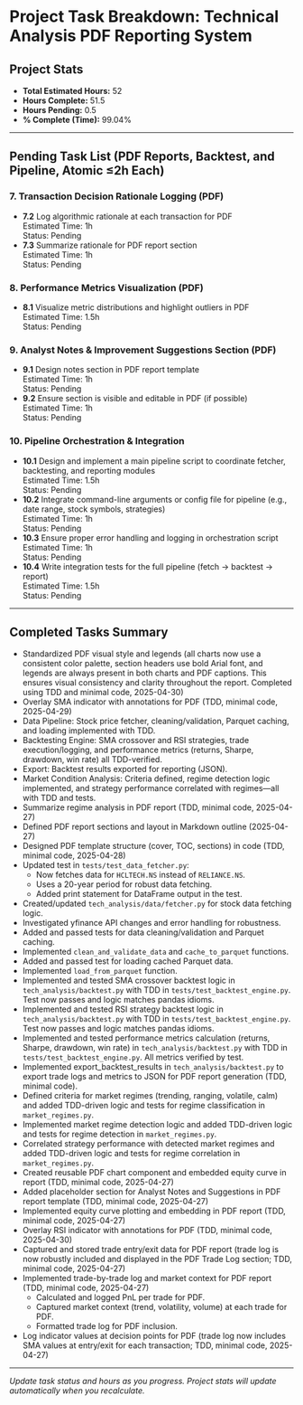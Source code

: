# Project Task Breakdown: Technical Analysis PDF Reporting System

## Project Stats
- **Total Estimated Hours:** 52
- **Hours Complete:** 51.5
- **Hours Pending:** 0.5
- **% Complete (Time):** 99.04%

---

## Pending Task List (PDF Reports, Backtest, and Pipeline, Atomic ≤2h Each)


### 7. Transaction Decision Rationale Logging (PDF)
- **7.2** Log algorithmic rationale at each transaction for PDF  
  Estimated Time: 1h  
  Status: Pending
- **7.3** Summarize rationale for PDF report section  
  Estimated Time: 1h  
  Status: Pending

### 8. Performance Metrics Visualization (PDF)
- **8.1** Visualize metric distributions and highlight outliers in PDF  
  Estimated Time: 1.5h  
  Status: Pending

### 9. Analyst Notes & Improvement Suggestions Section (PDF)
- **9.1** Design notes section in PDF report template  
  Estimated Time: 1h  
  Status: Pending
- **9.2** Ensure section is visible and editable in PDF (if possible)  
  Estimated Time: 1h  
  Status: Pending

### 10. Pipeline Orchestration & Integration
- **10.1** Design and implement a main pipeline script to coordinate fetcher, backtesting, and reporting modules  
  Estimated Time: 1.5h  
  Status: Pending
- **10.2** Integrate command-line arguments or config file for pipeline (e.g., date range, stock symbols, strategies)  
  Estimated Time: 1h  
  Status: Pending
- **10.3** Ensure proper error handling and logging in orchestration script  
  Estimated Time: 1h  
  Status: Pending
- **10.4** Write integration tests for the full pipeline (fetch → backtest → report)  
  Estimated Time: 1.5h  
  Status: Pending

---

## Completed Tasks Summary

- Standardized PDF visual style and legends (all charts now use a consistent color palette, section headers use bold Arial font, and legends are always present in both charts and PDF captions. This ensures visual consistency and clarity throughout the report. Completed using TDD and minimal code, 2025-04-30)
- Overlay SMA indicator with annotations for PDF (TDD, minimal code, 2025-04-29)
- Data Pipeline: Stock price fetcher, cleaning/validation, Parquet caching, and loading implemented with TDD.
- Backtesting Engine: SMA crossover and RSI strategies, trade execution/logging, and performance metrics (returns, Sharpe, drawdown, win rate) all TDD-verified.
- Export: Backtest results exported for reporting (JSON).
- Market Condition Analysis: Criteria defined, regime detection logic implemented, and strategy performance correlated with regimes—all with TDD and tests.
- Summarize regime analysis in PDF report (TDD, minimal code, 2025-04-27)
- Defined PDF report sections and layout in Markdown outline (2025-04-27)
- Designed PDF template structure (cover, TOC, sections) in code (TDD, minimal code, 2025-04-28)
- Updated test in `tests/test_data_fetcher.py`:
  - Now fetches data for `HCLTECH.NS` instead of `RELIANCE.NS`.
  - Uses a 20-year period for robust data fetching.
  - Added print statement for DataFrame output in the test.
- Created/updated `tech_analysis/data/fetcher.py` for stock data fetching logic.
- Investigated yfinance API changes and error handling for robustness.
- Added and passed tests for data cleaning/validation and Parquet caching.
- Implemented `clean_and_validate_data` and `cache_to_parquet` functions.
- Added and passed test for loading cached Parquet data.
- Implemented `load_from_parquet` function.
- Implemented and tested SMA crossover backtest logic in `tech_analysis/backtest.py` with TDD in `tests/test_backtest_engine.py`. Test now passes and logic matches pandas idioms.
- Implemented and tested RSI strategy backtest logic in `tech_analysis/backtest.py` with TDD in `tests/test_backtest_engine.py`. Test now passes and logic matches pandas idioms.
- Implemented and tested performance metrics calculation (returns, Sharpe, drawdown, win rate) in `tech_analysis/backtest.py` with TDD in `tests/test_backtest_engine.py`. All metrics verified by test.
- Implemented export_backtest_results in `tech_analysis/backtest.py` to export trade logs and metrics to JSON for PDF report generation (TDD, minimal code).
- Defined criteria for market regimes (trending, ranging, volatile, calm) and added TDD-driven logic and tests for regime classification in `market_regimes.py`.
- Implemented market regime detection logic and added TDD-driven logic and tests for regime detection in `market_regimes.py`.
- Correlated strategy performance with detected market regimes and added TDD-driven logic and tests for regime correlation in `market_regimes.py`.
- Created reusable PDF chart component and embedded equity curve in report (TDD, minimal code, 2025-04-27)
- Added placeholder section for Analyst Notes and Suggestions in PDF report template (TDD, minimal code, 2025-04-27)
- Implemented equity curve plotting and embedding in PDF report (TDD, minimal code, 2025-04-27)
- Overlay RSI indicator with annotations for PDF (TDD, minimal code, 2025-04-30)
- Captured and stored trade entry/exit data for PDF report (trade log is now robustly included and displayed in the PDF Trade Log section; TDD, minimal code, 2025-04-27)
- Implemented trade-by-trade log and market context for PDF report (TDD, minimal code, 2025-04-27)
  - Calculated and logged PnL per trade for PDF.
  - Captured market context (trend, volatility, volume) at each trade for PDF.
  - Formatted trade log for PDF inclusion.
- Log indicator values at decision points for PDF (trade log now includes SMA values at entry/exit for each transaction; TDD, minimal code, 2025-04-27)

---

_Update task status and hours as you progress. Project stats will update automatically when you recalculate._
